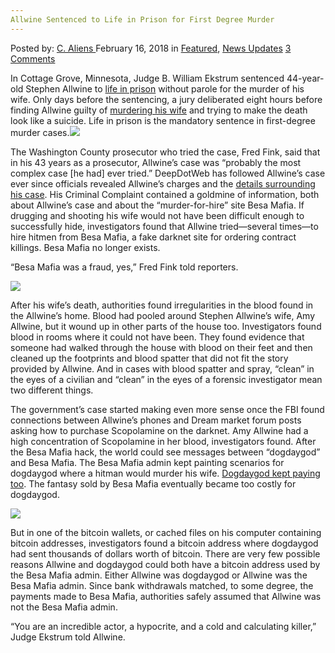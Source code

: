 ```yaml
---
Allwine Sentenced to Life in Prison for First Degree Murder
---
```

<article class="post-listing post-24814 post type-post status-publish format-standard has-post-thumbnail hentry category-deepdot-news category-news-updates tag-allwine tag-degree tag-life tag-murder tag-prison tag-sentenced">
<div class="post-inner">
<p class="post-meta">
<span>Posted by: <a href="https://www.deepdotweb.com/author/caliens/" title="">C. Aliens </a></span>
<span>February 16, 2018</span>
<span>in <a href="https://www.deepdotweb.com/category/deepdot-news/" rel="category tag">Featured</a>, <a href="https://www.deepdotweb.com/category/news-updates/" rel="category tag">News Updates</a></span>
<span><a href="https://www.deepdotweb.com/2018/02/16/allwine-sentenced-life-prison-first-degree-murder/#comments">3 Comments</a></span>
</p>
<div class="clear"></div>
<div class="entry">
<p>In Cottage Grove, Minnesota, Judge B. William Ekstrum sentenced 44-year-old Stephen Allwine to <a href="http://www.fox9.com/news/stephen-allwine-sentenced-to-life-in-prison-for-wifes-murder">life in prison</a> without parole for the murder of his wife. Only days before the sentencing, a jury deliberated eight hours before finding Allwine guilty of <a href="https://www.deepdotweb.com/2017/04/10/oregon-man-charged-first-degree-murder-orders-assassination-wife-dark-web/">murdering his wife</a> and trying to make the death look like a suicide. Life in prison is the mandatory sentence in first-degree murder cases.<img class="wp-image-24818 aligncenter" src="https://www.deepdotweb.com/wp-content/uploads/2018/02/word-image-20.png" srcset="https://www.deepdotweb.com/wp-content/uploads/2018/02/word-image-20.png 620w, https://www.deepdotweb.com/wp-content/uploads/2018/02/word-image-20-300x169.png 300w" sizes="(max-width: 620px) 100vw, 620px" /></p>
<p>The Washington County prosecutor who tried the case, Fred Fink, said that in his 43 years as a prosecutor, Allwine’s case was “probably the most complex case [he had] ever tried.&#8221; DeepDotWeb has followed Allwine’s case ever since officials revealed Allwine’s charges and the <a href="https://www.deepdotweb.com/2017/02/19/man-charged-killing-wife-murder-hire-darknet%e2%80%8b/">details surrounding his case</a>. His Criminal Complaint contained a goldmine of information, both about Allwine’s case and about the “murder-for-hire” site Besa Mafia. If drugging and shooting his wife would not have been difficult enough to successfully hide, investigators found that Allwine tried—several times—to hire hitmen from Besa Mafia, a fake darknet site for ordering contract killings. Besa Mafia no longer exists.</p>
<p>“Besa Mafia was a fraud, yes,” Fred Fink told reporters.</p>
<p><img class="wp-image-24819" src="https://www.deepdotweb.com/wp-content/uploads/2018/02/word-image-27.jpeg" srcset="https://www.deepdotweb.com/wp-content/uploads/2018/02/word-image-27.jpeg 660w, https://www.deepdotweb.com/wp-content/uploads/2018/02/word-image-27-300x150.jpeg 300w" sizes="(max-width: 660px) 100vw, 660px" /></p>
<p>After his wife’s death, authorities found irregularities in the blood found in the Allwine’s home. Blood had pooled around Stephen Allwine’s wife, Amy Allwine, but it wound up in other parts of the house too. Investigators found blood in rooms where it could not have been. They found evidence that someone had walked through the house with blood on their feet and then cleaned up the footprints and blood spatter that did not fit the story provided by Allwine. And in cases with blood spatter and spray, “clean” in the eyes of a civilian and “clean” in the eyes of a forensic investigator mean two different things.</p>
<p>The government’s case started making even more sense once the FBI found connections between Allwine’s phones and Dream market forum posts asking how to purchase Scopolamine on the darknet. Amy Allwine had a high concentration of Scopolamine in her blood, investigators found. After the Besa Mafia hack, the world could see messages between “dogdaygod” and Besa Mafia. The Besa Mafia admin kept painting scenarios for dogdaygod where a hitman would murder his wife. <a href="https://www.deepdotweb.com/2017/02/06/man-tried-hire-hitman-darknet-kill-wife-got-scammed-arrested-instead/">Dogdaygod kept paying too</a>. The fantasy sold by Besa Mafia eventually became too costly for dogdaygod.</p>
<p><img class="wp-image-24820" src="https://www.deepdotweb.com/wp-content/uploads/2018/02/word-image-28.jpeg" srcset="https://www.deepdotweb.com/wp-content/uploads/2018/02/word-image-28.jpeg 660w, https://www.deepdotweb.com/wp-content/uploads/2018/02/word-image-28-300x150.jpeg 300w" sizes="(max-width: 660px) 100vw, 660px" /></p>
<p>But in one of the bitcoin wallets, or cached files on his computer containing bitcoin addresses, investigators found a bitcoin address where dogdaygod had sent thousands of dollars worth of bitcoin. There are very few possible reasons Allwine and dogdaygod could both have a bitcoin address used by the Besa Mafia admin. Either Allwine was dogdaygod or Allwine was the Besa Mafia admin. Since bank withdrawals matched, to some degree, the payments made to Besa Mafia, authorities safely assumed that Allwine was not the Besa Mafia admin.</p>
<p>“You are an incredible actor, a hypocrite, and a cold and calculating killer,” Judge Ekstrum told Allwine.</p>
</div>
<span style="display:none"><a href="https://www.deepdotweb.com/tag/allwine/" rel="tag">allwine</a> <a href="https://www.deepdotweb.com/tag/degree/" rel="tag">degree</a> <a href="https://www.deepdotweb.com/tag/life/" rel="tag">life</a> <a href="https://www.deepdotweb.com/tag/murder/" rel="tag">murder</a> <a href="https://www.deepdotweb.com/tag/prison/" rel="tag">prison</a> <a href="https://www.deepdotweb.com/tag/sentenced/" rel="tag">sentenced</a></span> <span style="display:none" class="updated">2018-02-16</span>
<div style="display:none" class="vcard author" itemprop="author" itemscope itemtype="http://schema.org/Person"><strong class="fn" itemprop="name"><a href="https://www.deepdotweb.com/author/caliens/" title="Posts by C. Aliens" rel="author">C. Aliens</a></strong></div>
</div>
</article>

